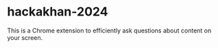 # hackakhan-2024
This is a Chrome extension to efficiently ask questions about content on your screen.
